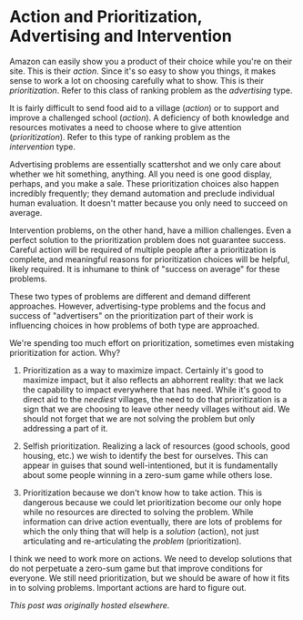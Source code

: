 # Action and Prioritization, Advertising and Intervention


Amazon can easily show you a product of their choice while you're on their site. This is their <em>action</em>. Since it's so easy to show you things, it makes sense to work a lot on choosing carefully what to show. This is their <em>prioritization</em>. Refer to this class of ranking problem as the&#160;<em>advertising</em> type.

It is fairly difficult to send food aid to a village (<em>action</em>)&#160;or to support and improve a challenged school (<em>action</em>). A deficiency of both knowledge and resources motivates a need to choose where to give attention (<em>prioritization</em>). Refer to this type of ranking problem as the <em>intervention</em>&#160;type.

Advertising problems are essentially scattershot and we only care about whether we hit something, anything. All you need is one good display, perhaps, and you make a sale. These prioritization choices&#160;also happen incredibly frequently; they demand automation and preclude individual human evaluation. It doesn't matter because you only need to succeed on average.

Intervention&#160;problems, on the other hand, have a million challenges. Even a perfect solution to the prioritization problem does not guarantee success. Careful action will be required of multiple people after a prioritization is complete, and meaningful reasons for prioritization&#160;choices will be helpful, likely required. It is inhumane to think of "success on average" for these problems.

These two types of problems are different and demand different approaches. However, advertising-type problems and the focus and success of "advertisers" on the prioritization part of their work is influencing choices in how problems of both type are approached.

We're spending too much effort on prioritization, sometimes even mistaking prioritization for action. Why?

1. Prioritization as a way to maximize impact. Certainly it's good to maximize impact, but it also reflects an abhorrent reality: that we lack the capability to impact everywhere that has need. While it's good to direct aid to the <em>neediest</em> villages, the need to do that prioritization is a sign that we are choosing to leave other needy villages without aid. We should not forget that we are not solving the problem but only addressing a part of it.

2. Selfish prioritization. Realizing a lack of resources (good schools, good housing, etc.) we wish to identify the best for ourselves. This can appear in guises that sound well-intentioned, but it is fundamentally about some people winning in a zero-sum game while others lose.

3. Prioritization because we don't know how to take action. This is dangerous because we could let prioritization become our only hope while no resources are directed to solving the problem. While information can drive action eventually, there are lots of problems for which the only thing that will help is a <em>solution</em> (action), not just articulating and re-articulating the <em>problem</em> (prioritization).

I think we need to work more on actions. We need to develop solutions that do not perpetuate&#160;a zero-sum game but that improve conditions for everyone. We still need prioritization, but we should be aware of how it fits in to solving problems. Important actions are hard to figure out.



*This post was originally hosted elsewhere.*
